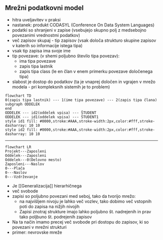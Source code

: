 ## Mrežni podatkovni model
- hitra uveljavitev v praksi
- nastanek: produkt CODASYL (Conference On Data System Languages)
- podatki so shranjeni v zapise (vsebujejo skupno polj z medsebojno povezanimi vrednostmi podatkov)
- več zapisov skupaj - tip zapisov (vsak določa strukturo skupine zapisov v katerih so informacije istega tipa)
- vsak tip zapisa ima svoje ime
- tip povezave: (v shemi poljubno število tipa povezav):
	- ima tipa povezave
	- zapis tipa lastnik
	- zapis tipa class (le en član v enem primerku povezave določenega tipa)
- slabost je dostop do podatkov (ta je vnaprej določen in vgrajen v mrežo modela - pri kompleksnih sistemih je to problem)

```mermaid
flowchart TD
0(zapis tipa lastnik) --- 1(ime tipa povezave) --- 2(zapis tipa člana)
subgraph ODDELEK
end
ODDELEK --- id2(oddelek vpisa) --- ŠTUDENT
ODDELEK --- id1(oddelek vpisa) --- ŠTUDENT1
style id1 fill: #0000,stroke:#AAA,stroke-width:2px,color:#fff,stroke-dasharray: 10 10
style id2 fill: #0000,stroke:#AAA,stroke-width:2px,color:#fff,stroke-dasharray: 10 10
```
-----

```mermaid
flowchart LR
Projekt---Zaposleni
Oddelek---Zaposleni
Oddelek---0(Delovno mesto)
Zaposleni---Naslov
0---Plača
0---Naslov
0---Vzdrževanje
```
- Je [[Generalizacija]] hierarhičnega
- več svobode
- zapisi so poljubno povezani med seboj, tako da tvorijo mrežo:
	- na najvišljem nivoju je lahko več vozlev, tako dobimo več vstopnih poti do zapisa na nižjih nivojih
	- Zapisi znotraj strukture imajo lahko poljubno št. nadrejenih in prav tako poljbuno št. podrejenih zapisov
- Na ta način imamo precej več svobode pri dostopu do zapisov, ki so povezani v mrežni strukturi
- primer: nevrovske mreže